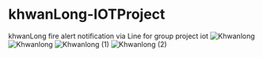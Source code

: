 # khwanLong-IOTProject
khwanLong fire alert notification via Line for group project iot
![Khwanlong](https://github.com/hiiamnnn/khwanLong-IOTProject/assets/89298632/ce39acf6-9b4d-472b-b72d-98c7e5ba930f)
![Khwanlong](https://github.com/hiiamnnn/khwanLong-IOTProject/assets/89298632/613a2fe3-e798-4d54-9fd5-f15a3b9b6010)
![Khwanlong (1)](https://github.com/hiiamnnn/khwanLong-IOTProject/assets/89298632/d8b59f6d-0ddd-42af-bf03-70a1212ae2cd)
![Khwanlong (2)](https://github.com/hiiamnnn/khwanLong-IOTProject/assets/89298632/30961a48-55d5-454f-bfba-7288ae4d60a2)
